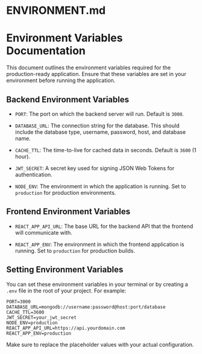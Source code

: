 # ENVIRONMENT.md

# Environment Variables Documentation

This document outlines the environment variables required for the production-ready application. Ensure that these variables are set in your environment before running the application.

## Backend Environment Variables

- `PORT`: The port on which the backend server will run. Default is `3000`.
  
- `DATABASE_URL`: The connection string for the database. This should include the database type, username, password, host, and database name.

- `CACHE_TTL`: The time-to-live for cached data in seconds. Default is `3600` (1 hour).

- `JWT_SECRET`: A secret key used for signing JSON Web Tokens for authentication.

- `NODE_ENV`: The environment in which the application is running. Set to `production` for production environments.

## Frontend Environment Variables

- `REACT_APP_API_URL`: The base URL for the backend API that the frontend will communicate with.

- `REACT_APP_ENV`: The environment in which the frontend application is running. Set to `production` for production builds.

## Setting Environment Variables

You can set these environment variables in your terminal or by creating a `.env` file in the root of your project. For example:

```
PORT=3000
DATABASE_URL=mongodb://username:password@host:port/database
CACHE_TTL=3600
JWT_SECRET=your_jwt_secret
NODE_ENV=production
REACT_APP_API_URL=https://api.yourdomain.com
REACT_APP_ENV=production
```

Make sure to replace the placeholder values with your actual configuration.